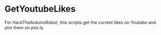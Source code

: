 GetYoutubeLikes
===============

For HackTheArduinoRobot, this scripts get the current likes on Youtube and plot them on plot.ly
